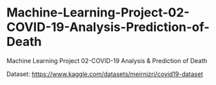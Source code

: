 # Machine-Learning-Project-02-COVID-19-Analysis-Prediction-of-Death
Machine Learning Project 02-COVID-19 Analysis &amp; Prediction of Death

Dataset: https://www.kaggle.com/datasets/meirnizri/covid19-dataset
